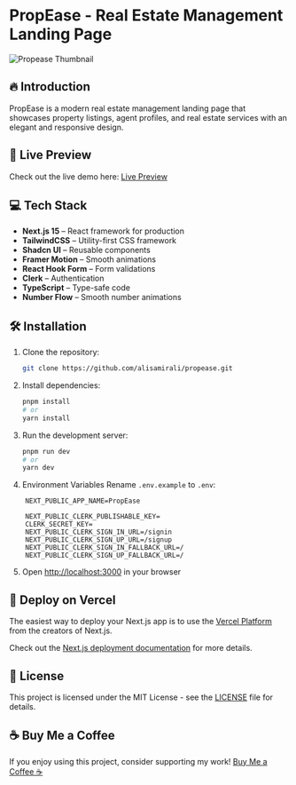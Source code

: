# PropEase - Real Estate Management Landing Page

<img src="https://github.com/user-attachments/assets/c5463a31-b063-4064-bc4b-0e7e3b4aa73e" alt="Propease Thumbnail">

## 🔥 Introduction

PropEase is a modern real estate management landing page that showcases property listings, agent profiles, and real estate services with an elegant and responsive design.

## 🔗 Live Preview

Check out the live demo here: [Live Preview](https://prop-ease-platform.vercel.app)

## 💻 Tech Stack

- **Next.js 15** – React framework for production
- **TailwindCSS** – Utility-first CSS framework
- **Shadcn UI** – Reusable components
- **Framer Motion** – Smooth animations
- **React Hook Form** – Form validations
- **Clerk** – Authentication
- **TypeScript** – Type-safe code
- **Number Flow** – Smooth number animations

## 🛠️ Installation

1. Clone the repository:

   ```bash
   git clone https://github.com/alisamirali/propease.git
   ```

2. Install dependencies:

   ```bash
   pnpm install
   # or
   yarn install
   ```

3. Run the development server:
   ```bash
   pnpm run dev
   # or
   yarn dev
   ```
4. Environment Variables
   Rename `.env.example` to `.env`:

```env
    NEXT_PUBLIC_APP_NAME=PropEase

    NEXT_PUBLIC_CLERK_PUBLISHABLE_KEY=
    CLERK_SECRET_KEY=
    NEXT_PUBLIC_CLERK_SIGN_IN_URL=/signin
    NEXT_PUBLIC_CLERK_SIGN_UP_URL=/signup
    NEXT_PUBLIC_CLERK_SIGN_IN_FALLBACK_URL=/
    NEXT_PUBLIC_CLERK_SIGN_UP_FALLBACK_URL=/
```

5. Open [http://localhost:3000](http://localhost:3000) in your browser

## 🚀 Deploy on Vercel

The easiest way to deploy your Next.js app is to use the [Vercel Platform](https://vercel.com/new) from the creators of Next.js.

Check out the [Next.js deployment documentation](https://nextjs.org/docs/deployment) for more details.

## 📜 License

This project is licensed under the MIT License - see the [LICENSE](LICENSE) file for details.

## ☕ Buy Me a Coffee

If you enjoy using this project, consider supporting my work!
[Buy Me a Coffee ☕](https://buymeacoffee.com/ali.samir)

